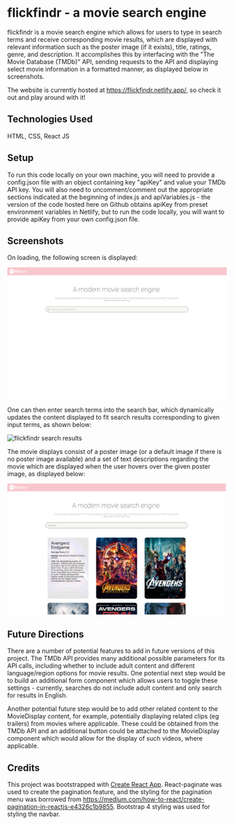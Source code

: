 # flickfindr - a movie search engine

flickfindr is a movie search engine which allows for users to type in search terms and receive corresponding movie results, which are displayed with relevant information such as the poster image (if it exists), title, ratings, genre, and description. It accomplishes this by interfacing with the "The Movie Database (TMDb)" API, sending requests to the API and displaying select movie information in a formatted manner, as displayed below in screenshots. 

The website is currently hosted at https://flickfindr.netlify.app/, so check it out and play around with it!

## Technologies Used

HTML, CSS, React JS

## Setup

To run this code locally on your own machine, you will need to provide a config.json file with an object containing key "apiKey" and value your TMDb API key. You will also need to uncomment/comment out the appropriate sections indicated at the beginning of index.js and apiVariables.js - the version of the code hosted here on Github obtains apiKey from preset environment variables in Netlify, but to run the code locally, you will want to provide apiKey from your own config.json file.

## Screenshots

On loading, the following screen is displayed: 

![flickfindr home page](readme-imgs/flickfindr-home-page.PNG)

One can then enter search terms into the search bar, which dynamically updates the content displayed to fit search results corresponding to given input terms, as shown below:

![flickfindr search results](readme-imgs/flickfindr-search-results.PNG)

The movie displays consist of a poster image (or a default image if there is no poster image available) and a set of text descriptions regarding the movie which are displayed when the user hovers over the given poster image, as displayed below: 

![flickfindr search results](readme-imgs/flickfindr-search-results-hover.png)

## Future Directions

There are a number of potential features to add in future versions of this project. The TMDb API provides many additional possible parameters for its API calls, including whether to include adult content and different language/region options for movie results. One potential next step would be to build an additional form component which allows users to toggle these settings - currently, searches do not include adult content and only search for results in English.

Another potential future step would be to add other related content to the MovieDisplay content, for example, potentially displaying related clips (eg trailers) from movies where applicable. These could be obtained from the TMDb API and an additional button could be attached to the MovieDisplay component which would allow for the display of such videos, where applicable.

## Credits

This project was bootstrapped with [Create React App](https://github.com/facebook/create-react-app). React-paginate was used to create the pagination feature, and the styling for the pagination menu was borrowed from https://medium.com/how-to-react/create-pagination-in-reactjs-e4326c1b9855. Bootstrap 4 styling was used for styling the navbar.
